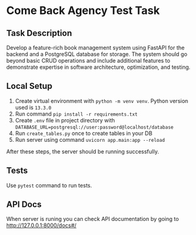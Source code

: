 # Come Back Agency Test Task
## Task Description

Develop a feature-rich book management system using FastAPI for the backend and a PostgreSQL database for storage. The system should go beyond basic CRUD operations and include additional features to demonstrate expertise in software architecture, optimization, and testing.

## Local Setup

1. Create virtual environment with `python -m venv venv`. Python version used is `13.3.0`
2. Run command `pip install -r requirements.txt`
3. Create `.env` file in project directory with `DATABASE_URL=postgresql://user:password@localhost/database`
4. Run `create_tables.py` once to create tables in your DB
5. Run server using command `uvicorn app.main:app --reload`

After these steps, the server should be running successfully.

## Tests

Use `pytest` command to run tests.

## API Docs

When server is runing you can check API documentation by going to http://127.0.0.1:8000/docs#/
